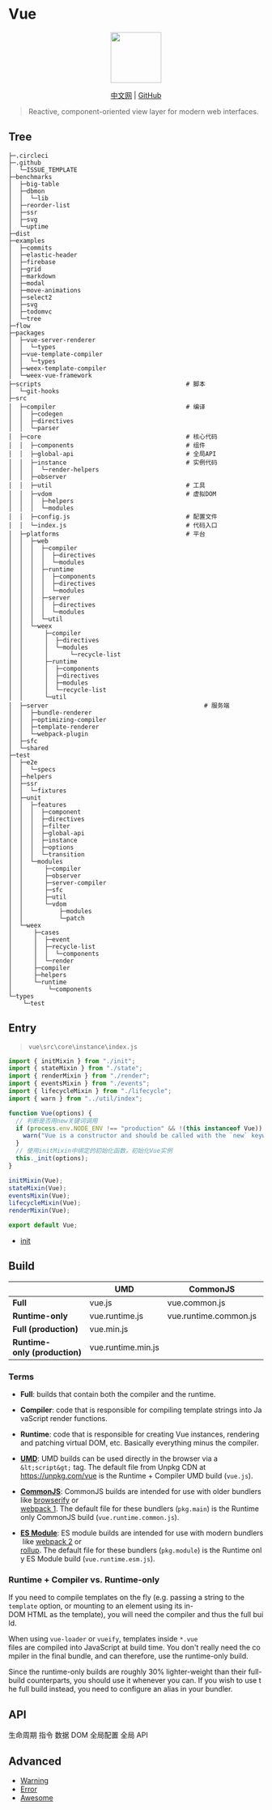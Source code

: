 # Vue

<p align="center">
    <img title="" width="100" src="https://vuejs.org/images/logo.png" alt="" data-align="center">
</p>

<p align="center">
    <span><a href="https://cn.vuejs.org">中文网</a></span>
    <span> | </span>
    <span><a href="https://github.com/vuejs/vue">GitHub</a></span>
</p>

> Reactive, component-oriented view layer for modern web interfaces.

## Tree

```
├─.circleci
├─.github
│  └─ISSUE_TEMPLATE
├─benchmarks
│  ├─big-table
│  ├─dbmon
│  │  └─lib
│  ├─reorder-list
│  ├─ssr
│  ├─svg
│  └─uptime
├─dist
├─examples
│  ├─commits
│  ├─elastic-header
│  ├─firebase
│  ├─grid
│  ├─markdown
│  ├─modal
│  ├─move-animations
│  ├─select2
│  ├─svg
│  ├─todomvc
│  └─tree
├─flow
├─packages
│  ├─vue-server-renderer
│  │  └─types
│  ├─vue-template-compiler
│  │  └─types
│  ├─weex-template-compiler
│  └─weex-vue-framework
├─scripts                                        # 脚本
│  └─git-hooks
├─src
│  ├─compiler                                    # 编译
│  │  ├─codegen
│  │  ├─directives
│  │  └─parser
│  ├─core                                        # 核心代码
│  │  ├─components                               # 组件
│  │  ├─global-api                               # 全局API
│  │  ├─instance                                 # 实例代码
│  │  │  └─render-helpers
│  │  ├─observer
│  │  ├─util                                     # 工具
│  │  ├─vdom                                     # 虚拟DOM
│  │  │  ├─helpers
│  │  │  └─modules
│  │  ├─config.js                                # 配置文件
│  │  └─index.js                                 # 代码入口
│  ├─platforms                                   # 平台
│  │  ├─web
│  │  │  ├─compiler
│  │  │  │  ├─directives
│  │  │  │  └─modules
│  │  │  ├─runtime
│  │  │  │  ├─components
│  │  │  │  ├─directives
│  │  │  │  └─modules
│  │  │  ├─server
│  │  │  │  ├─directives
│  │  │  │  └─modules
│  │  │  └─util
│  │  └─weex
│  │      ├─compiler
│  │      │  ├─directives
│  │      │  └─modules
│  │      │      └─recycle-list
│  │      ├─runtime
│  │      │  ├─components
│  │      │  ├─directives
│  │      │  ├─modules
│  │      │  └─recycle-list
│  │      └─util
│  ├─server                                           # 服务端
│  │  ├─bundle-renderer
│  │  ├─optimizing-compiler
│  │  ├─template-renderer
│  │  └─webpack-plugin
│  ├─sfc
│  └─shared
├─test
│  ├─e2e
│  │  └─specs
│  ├─helpers
│  ├─ssr
│  │  └─fixtures
│  ├─unit
│  │  ├─features
│  │  │  ├─component
│  │  │  ├─directives
│  │  │  ├─filter
│  │  │  ├─global-api
│  │  │  ├─instance
│  │  │  ├─options
│  │  │  └─transition
│  │  └─modules
│  │      ├─compiler
│  │      ├─observer
│  │      ├─server-compiler
│  │      ├─sfc
│  │      ├─util
│  │      └─vdom
│  │          ├─modules
│  │          └─patch
│  └─weex
│      ├─cases
│      │  ├─event
│      │  ├─recycle-list
│      │  │  └─components
│      │  └─render
│      ├─compiler
│      ├─helpers
│      └─runtime
│          └─components
└─types
    └─test
```

## Entry

> `vue\src\core\instance\index.js`

```js
import { initMixin } from "./init";
import { stateMixin } from "./state";
import { renderMixin } from "./render";
import { eventsMixin } from "./events";
import { lifecycleMixin } from "./lifecycle";
import { warn } from "../util/index";

function Vue(options) {
  // 判断是否用new关键词调用
  if (process.env.NODE_ENV !== "production" && !(this instanceof Vue)) {
    warn("Vue is a constructor and should be called with the `new` keyword");
  }
  // 使用initMixin中绑定的初始化函数，初始化Vue实例
  this._init(options);
}

initMixin(Vue);
stateMixin(Vue);
eventsMixin(Vue);
lifecycleMixin(Vue);
renderMixin(Vue);

export default Vue;
```

- [init](./init.md)

## Build

|                               | UMD                | CommonJS              | ES Module          |
| ----------------------------- | ------------------ | --------------------- | ------------------ |
| **Full**                      | vue.js             | vue.common.js         | vue.esm.js         |
| **Runtime-only**              | vue.runtime.js     | vue.runtime.common.js | vue.runtime.esm.js |
| **Full (production)**         | vue.min.js         |                       |                    |
| **Runtime-only (production)** | vue.runtime.min.js |                       |                    |

### Terms

- **Full**: builds that contain both the compiler and the runtime.

- **Compiler**: code that is responsible for compiling template strings into JavaScript render functions.

- **Runtime**: code that is responsible for creating Vue instances, rendering and patching virtual DOM, etc. Basically everything minus the compiler.

- **[UMD](https://github.com/umdjs/umd)**: UMD builds can be used directly in the browser via a `&lt;script&gt;` tag. The default file from Unpkg CDN at https://unpkg.com/vue is the Runtime + Compiler UMD build (`vue.js`).

- **[CommonJS](http://wiki.commonjs.org/wiki/Modules/1.1)**: CommonJS builds are intended for use with older bundlers like [browserify](http://browserify.org/) or [webpack 1](https://webpack.github.io). The default file for these bundlers (`pkg.main`) is the Runtime only CommonJS build (`vue.runtime.common.js`).

- **[ES Module](http://exploringjs.com/es6/ch_modules.html)**: ES module builds are intended for use with modern bundlers like [webpack 2](https://webpack.js.org) or [rollup](http://rollupjs.org/). The default file for these bundlers (`pkg.module`) is the Runtime only ES Module build (`vue.runtime.esm.js`).

### Runtime + Compiler vs. Runtime-only

If you need to compile templates on the fly (e.g. passing a string to the `template` option, or mounting to an element using its in-DOM HTML as the template), you will need the compiler and thus the full build.

When using `vue-loader` or `vueify`, templates inside `*.vue` files are compiled into JavaScript at build time. You don't really need the compiler in the final bundle, and can therefore, use the runtime-only build.

Since the runtime-only builds are roughly 30% lighter-weight than their full-build counterparts, you should use it whenever you can. If you wish to use the full build instead, you need to configure an alias in your bundler.

## API

生命周期
指令
数据
DOM
全局配置
全局 API

## Advanced

- [Warning](Warning.md)
- [Error](Error.md)
- [Awesome](Awesome/README.md)
